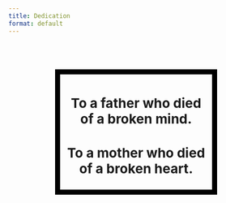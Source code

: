 ```yaml
---
title: Dedication
format: default
---
```





<center>
<h2 style="font-size: 26px;">
<b>
<br>
  <div style="width: 280px; background-color: lightgtey; padding-top: 15px; padding-left: 10px; padding-right: 10px;border: solid black 10px;">
<p>
To a father who died<br>of a broken mind.
</p>
  
<p style="padding-top:10px;">
To a mother who died<br>of a broken heart.
</p>
</div>
<p style="padding-top: 15px;">
&nbsp;
</p>
</b>
</h2>
</center>


<!-- <p>
<h2><b>Thank you for the world<br>&nbsp;and everything that’s in it.</b></h2>
</p> -->






